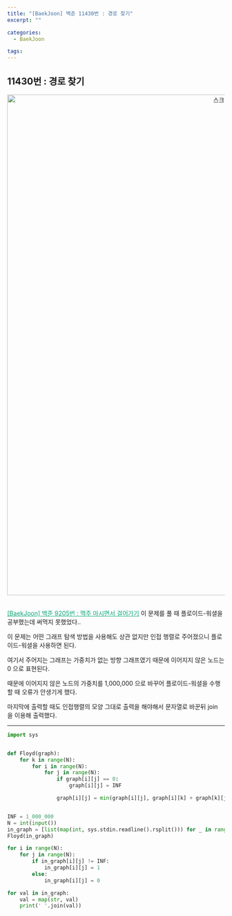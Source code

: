 ```yaml
---
title: "[BaekJoon] 백준 11430번 : 경로 찾기"
excerpt: ""

categories:
  - BaekJoon

tags:
---
```


## 11430번 : 경로 찾기

<center><img width="1158" alt="스크린샷 2020-10-01 오후 10 32 16" src="https://user-images.githubusercontent.com/54533309/94815849-f67b8500-0435-11eb-9161-f3bfb2cd383c.png">
</center>

<br>

<a href="https://nam-ki-bok.github.io/baekjoon/Baek_Beer/" style="color:#0FA678">[BaekJoon] 백준 9205번 : 맥주 마시면서 걸어가기</a> 이 문제를 풀 때 플로이드-워셜을 공부했는데 써먹지 못했었다..

이 문제는 어떤 그래프 탐색 방법을 사용해도 상관 없지만 인접 행렬로 주어졌으니 플로이드-워셜을 사용하면 된다.

여기서 주어지는 그래프는 가중치가 없는 방향 그래프였기 때문에 이어지지 않은 노드는 0 으로 표현된다.

때문에 이어지지 않은 노드의 가중치를 1,000,000 으로 바꾸어 플로이드-워셜을 수행할 때 오류가 안생기게 했다.

마지막에 출력할 때도 인접행렬의 모양 그대로 출력을 해야해서 문자열로 바꾼뒤 join 을 이용해 출력했다.

---

```python
import sys


def Floyd(graph):
	for k in range(N):
		for i in range(N):
			for j in range(N):
				if graph[i][j] == 0:
					graph[i][j] = INF

				graph[i][j] = min(graph[i][j], graph[i][k] + graph[k][j])


INF = 1_000_000
N = int(input())
in_graph = [list(map(int, sys.stdin.readline().rsplit())) for _ in range(N)]
Floyd(in_graph)

for i in range(N):
	for j in range(N):
		if in_graph[i][j] != INF:
			in_graph[i][j] = 1
		else:
			in_graph[i][j] = 0

for val in in_graph:
	val = map(str, val)
	print(' '.join(val))
```

<br>